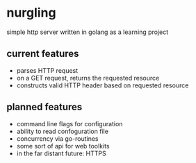 # nurgling
simple http server written in golang as a learning project

## current features
- parses HTTP request
- on a GET request, returns the requested resource
- constructs valid HTTP header based on requested resource

## planned features
- command line flags for configuration
- ability to read confoguration file
- concurrency via go-routines
- some sort of api for web toolkits
- in the far distant future: HTTPS
